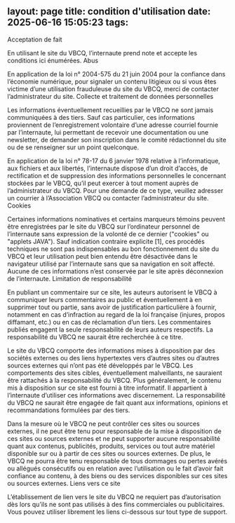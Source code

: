 layout: page
title: condition d'utilisation
date: 2025-06-16 15:05:23
tags:
---
Acceptation de fait

En utilisant le site du VBCQ, l’internaute prend note et accepte les conditions ici énumérées.
Abus

En application de la loi n° 2004-575 du 21 juin 2004 pour la confiance dans l’économie numérique, pour signaler un contenu litigieux ou si vous êtes victime d’une utilisation frauduleuse du site du VBCQ, merci de contacter l’administrateur du site.
Collecte et traitement de données personnelles

Les informations éventuellement recueillies par le VBCQ ne sont jamais communiquées à des tiers. Sauf cas particulier, ces informations proviennent de l’enregistrement volontaire d’une adresse courriel fournie par l’internaute, lui permettant de recevoir une documentation ou une newsletter, de demander son inscription dans le comité rédactionnel du site ou de se renseigner sur un point quelconque.

En application de la loi n° 78-17 du 6 janvier 1978 relative à l’informatique, aux fichiers et aux libertés, l’internaute dispose d’un droit d’accès, de rectification et de suppression des informations personnelles le concernant stockées par le VBCQ, qu’il peut exercer à tout moment auprès de l’administrateur du VBCQ. Pour une demande de ce type, veuillez adresser un courrier à l’Association VBCQ ou contacter l’administrateur du site.
Cookies

Certaines informations nominatives et certains marqueurs témoins peuvent être enregistrées par le site du VBCQ sur l’ordinateur personnel de l’internaute sans expression de la volonté de ce dernier ("cookies" ou "applets JAVA"). Sauf indication contraire explicite [1], ces procédés techniques ne sont pas indispensables au bon fonctionnement du site du VBCQ et leur utilisation peut bien entendu être désactivée dans le navigateur utilisé par l’internaute sans que sa navigation en soit affecté. Aucune de ces informations n’est conservée par le site après déconnexion de l’internaute.
Limitation de responsabilité

En publiant un commentaire sur ce site, les auteurs autorisent le VBCQ à communiquer leurs commentaires au public et éventuellement à en supprimer tout ou partie, sans avoir de justification particulière à fournir, notamment en cas d’infraction au regard de la loi française (injures, propos diffamant, etc.) ou en cas de réclamation d’un tiers. Les commentaires publiés engagent la seule responsabilité de leurs auteurs respectifs. La responsabilité du VBCQ ne saurait être recherchée à ce titre.

Le site du VBCQ comporte des informations mises à disposition par des sociétés externes ou des liens hypertextes vers d’autres sites ou d’autres sources externes qui n’ont pas été développés par le VBCQ. Les comportements des sites cibles, éventuellement malveillants, ne sauraient être rattachés à la responsabilité du VBCQ. Plus généralement, le contenu mis à disposition sur ce site est fourni à titre informatif. Il appartient à l’internaute d’utiliser ces informations avec discernement. La responsabilité du VBCQ ne saurait être engagée de fait quant aux informations, opinions et recommandations formulées par des tiers.

Dans la mesure où le VBCQ ne peut contrôler ces sites ou sources externes, il ne peut être tenu pour responsable de la mise à disposition de ces sites ou sources externes et ne peut supporter aucune responsabilité quant aux contenus, publicités, produits, services ou tout autre matériel disponible sur ou à partir de ces sites ou sources externes. De plus, le VBCQ ne pourra être tenu responsable de tous dommages ou pertes avérés ou allégués consécutifs ou en relation avec l’utilisation ou le fait d’avoir fait confiance au contenu, à des biens ou des services disponibles sur ces sites ou sources externes.
Liens vers ce site

L’établissement de lien vers le site du VBCQ ne requiert pas d’autorisation dès lors qu’ils ne sont pas utilisés à des fins commerciales ou publicitaires. Vous pouvez utiliser librement les liens ci-dessous sur tout type de support.